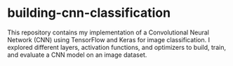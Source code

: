 # building-cnn-classification
This repository contains my implementation of a Convolutional Neural Network (CNN) using TensorFlow and Keras for image classification. I explored different layers, activation functions, and optimizers to build, train, and evaluate a CNN model on an image dataset.
